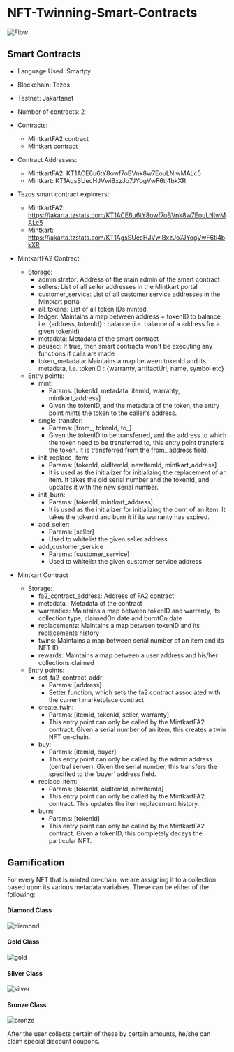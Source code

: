 # NFT-Twinning-Smart-Contracts

![Flow](./_images/flow.png)

## Smart Contracts

- Language Used: Smartpy
- Blockchain: Tezos
- Testnet: Jakartanet
- Number of contracts: 2
- Contracts: 
  - MintkartFA2 contract
  - Mintkart contract 
- Contract Addresses:
  - MintkartFA2: KT1ACE6u6tY8owf7oBVnk8w7EouLNiwMALc5
  - Mintkart: KT1AgsSUecHJVwiBxzJo7JYogVwF6ti4bkXR
- Tezos smart contract explorers:
  - MintkartFA2: https://jakarta.tzstats.com/KT1ACE6u6tY8owf7oBVnk8w7EouLNiwMALc5
  - Mintkart: https://jakarta.tzstats.com/KT1AgsSUecHJVwiBxzJo7JYogVwF6ti4bkXR
- MintkartFA2 Contract
  - Storage: 
    - administrator: Address of the main admin of the smart contract
    - sellers: List of all seller addresses in the Mintkart portal
    - customer_service: List of all customer service addresses in the Mintkart portal
    - all_tokens: List of all token IDs minted
    - ledger: Maintains a map between address + tokenID to balance i.e. {address, tokenId} : balance (i.e. balance of a address for a given tokenId)
    - metadata: Metadata of the smart contract
    - paused: If true, then smart contracts won't be executing any functions if calls are made
    - token_metadata: Maintains a map between tokenId and its metadata, i.e. tokenID : {warranty, artifactUri, name, symbol etc}
  - Entry points:
    - mint: 
       - Params: [tokenId, metadata, itemId, warranty, mintkart_address]
       - Given the tokenID, and the metadata of the token, the entry point mints the token to the caller's address.
    - single_transfer:
        - Params: [from_, tokenId, to_]
        - Given the tokenID to be transferred, and the address to which the token need to be transferred to, this entry point transfers the token. It is transferred from the from_ address field.
    - init_replace_item:
       - Params: [tokenId, oldItemId, newItemId, mintkart_address]
       - It is used as the initializer for initializing the replacement of an item. It takes the old serial number and the tokenId, and updates it with the new serial number.
    - init_burn:
      - Params: [tokenId, mintkart_address]
      - It is used as the initializer for initializing the burn of an item. It takes the tokenId and burn it if its warranty has expired.
    - add_seller:
      - Params: [seller]
      - Used to whitelist the given seller address
    - add_customer_service
      - Params: [customer_service]
      - Used to whitelist the given customer service address

- Mintkart Contract
  - Storage:
    - fa2_contract_address: Address of FA2 contract
    - metadata : Metadata of the contract
    - warranties: Maintains a map between tokenID and warranty, its collection type, claimedOn date and burntOn date
    - replacements: Maintains a map between tokenID and its replacements history
    - twins: Maintains a map between serial number of an item and its NFT ID
    - rewards: Maintains a map between a user address and his/her collections claimed
  - Entry points:
    - set_fa2_contract_addr:
        - Params: [address]
        - Setter function, which sets the fa2 contract associated with the current marketplace contract
     - create_twin: 
        - Params: [itemId, tokenId, seller, warranty]
        - This entry point can only be called by the MintkartFA2 contract. Given a serial number of an item, this creates a twin NFT on-chain.
    - buy:
      - Params: [itemId, buyer]
      - This entry point can only be called by the admin address (central server). Given the serial number, this transfers the specified to the ‘buyer’ address field.
    - replace_item:
      - Params: [tokenId, oldItemId, newItemId]
      - This entry point can only be called by the MintkartFA2 contract. This updates the item replacement history.
    - burn:
      - Params: [tokenId]
      - This entry point can only be called by the MintkartFA2 contract. Given a tokenID, this completely decays the particular NFT.

## Gamification

For every NFT that is minted on-chain, we are assigning it to a collection based upon its various metadata variables. These can be either of the following:
#### Diamond Class
![diamond](./_images/collections/diamond.png)
#### Gold Class
![gold](./_images/collections/gold.png)
#### Silver Class
![silver](./_images/collections/silver.jpg)
#### Bronze Class
![bronze](./_images/collections/bronze.jpeg)

After the user collects certain of these by certain amounts, he/she can claim special discount coupons.
